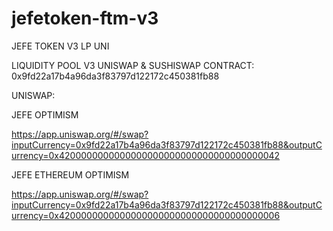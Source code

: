 # jefetoken-ftm-v3
JEFE TOKEN V3 LP UNI

LIQUIDITY POOL V3 UNISWAP & SUSHISWAP
CONTRACT: 0x9fd22a17b4a96da3f83797d122172c450381fb88

UNISWAP:

JEFE OPTIMISM

https://app.uniswap.org/#/swap?inputCurrency=0x9fd22a17b4a96da3f83797d122172c450381fb88&outputCurrency=0x4200000000000000000000000000000000000042


JEFE ETHEREUM OPTIMISM

https://app.uniswap.org/#/swap?inputCurrency=0x9fd22a17b4a96da3f83797d122172c450381fb88&outputCurrency=0x4200000000000000000000000000000000000006
